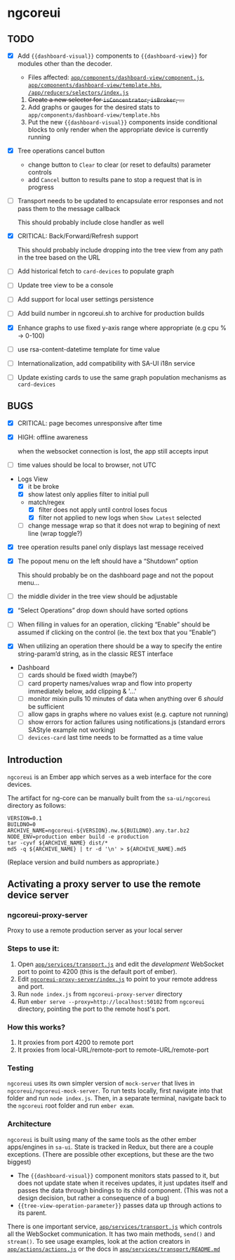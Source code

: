 # ngcoreui

## TODO
- [x] Add `{{dashboard-visual}}` components to `{{dashboard-view}}` for modules other than the decoder.
  - Files affected: [`app/components/dashboard-view/component.js`](https://github.rsa.lab.emc.com/asoc/sa-ui/blob/master/ngcoreui/app/components/dashboard-view/component.js), [`app/components/dashboard-view/template.hbs`](https://github.rsa.lab.emc.com/asoc/sa-ui/blob/master/ngcoreui/app/components/dashboard-view/template.hbs), [`/app/reducers/selectors/index.js`](https://github.rsa.lab.emc.com/asoc/sa-ui/blob/master/ngcoreui/app/reducers/selectors/index.js)
  1. ~~Create a new selector for `isConcentrator`, `isBroker`, ...~~
  2. Add graphs or gauges for the desired stats to `app/components/dashboard-view/template.hbs`
  3. Put the new `{{dashboard-visual}}` components inside conditional blocks to only render when the appropriate device is currently running
- [x] Tree operations cancel button
  - change button to `Clear` to clear (or reset to defaults) parameter controls
  - add `Cancel` button to results pane to stop a request that is in progress
- [ ] Transport needs to be updated to encapsulate error responses and not pass them to the message callback

  This should probably include close handler as well

- [x] CRITICAL: Back/Forward/Refresh support

  This should probably include dropping into the tree view from any path in the tree based on the URL

- [ ] Add historical fetch to `card-devices` to populate graph
- [ ] Update tree view to be a console
- [ ] Add support for local user settings persistence
- [ ] Add build number in ngcoreui.sh to archive for production builds
- [x] Enhance graphs to use fixed y-axis range where appropriate (e.g cpu % -> 0-100)
- [ ] use rsa-content-datetime template for time value
- [ ] Internationalization, add compatibility with SA-UI i18n service
- [ ] Update existing cards to use the same graph population mechanisms as `card-devices`

## BUGS
- [x] CRITICAL: page becomes unresponsive after time
- [x] HIGH: offline awareness

  when the websocket connection is lost, the app still accepts input

- [ ] time values should be local to browser, not UTC
- Logs View
  - [x] it be broke
  - [x] show latest only applies filter to initial pull
  - match/regex
    - [x] filter does not apply until control loses focus
    - [x] filter not applied to new logs when `Show Latest` selected
  - [ ] change message wrap so that it does not wrap to begining of next line (wrap toggle?)
- [x] tree operation results panel only displays last message received
- [x] The popout menu on the left should have a “Shutdown” option

  This should probably be on the dashboard page and not the popout menu...

- [ ] the middle divider in the tree view should be adjustable
- [x] “Select Operations” drop down should have sorted options
- [ ] When filling in values for an operation, clicking “Enable” should be assumed if clicking on the control (ie. the text box that you “Enable”)
- [x] When utilizing an operation there should be a way to specify the entire string-param’d string, as in the classic REST interface
- Dashboard
  - [ ] cards should be fixed width (maybe?)
  - [ ] card property names/values wrap and flow into property immediately below, add clipping & '...'
  - [ ] monitor mixin pulls 10 minutes of data when anything over 6 *should* be sufficient
  - [ ] allow gaps in graphs where no values exist (e.g. capture not running)
  - [ ] show errors for action failures using notifications.js (standard errors SAStyle example not working)
  - [ ] `devices-card` last time needs to be formatted as a time value

## Introduction
`ngcoreui` is an Ember app which serves as a web interface for the core devices.

The artifact for ng-core can be manually built from the `sa-ui/ngcoreui` directory as follows:

    VERSION=0.1
    BUILDNO=0
    ARCHIVE_NAME=ngcoreui-${VERSION}.nw.${BUILDNO}.any.tar.bz2
    NODE_ENV=production ember build -e production
    tar -cyvf ${ARCHIVE_NAME} dist/*
    md5 -q ${ARCHIVE_NAME} | tr -d '\n' > ${ARCHIVE_NAME}.md5

(Replace version and build numbers as appropriate.)

## Activating a proxy server to use the remote device server
### ngcoreui-proxy-server
Proxy to use a remote production server as your local server

### Steps to use it:
1. Open [`app/services/transport.js`](https://github.rsa.lab.emc.com/asoc/sa-ui/blob/master/ngcoreui/app/services/transport.js) and edit the *development* WebSocket port to point to 4200 (this is the default port of ember).
2. Edit [`ngcoreui-proxy-server/index.js`](https://github.rsa.lab.emc.com/asoc/sa-ui/blob/master/ngcoreui/ngcoreui-proxy-server/index.js) to point to your remote address and port.
3. Run `node index.js` from `ngcoreui-proxy-server` directory
4. Run `ember serve --proxy=http://localhost:50102` from `ngcoreui` directory, pointing the port to the remote host's port.

### How this works?
1. It proxies from port 4200 to remote port
2. It proxies from local-URL/remote-port to remote-URL/remote-port

### Testing
`ngcoreui` uses its own simpler version of `mock-server` that lives in `ngcoreui/ngcoreui-mock-server`. To run tests locally, first navigate into that folder and run `node index.js`. Then, in a separate terminal, navigate back to the `ngcoreui` root folder and run `ember exam`.

### Architecture
`ngcoreui` is built using many of the same tools as the other ember apps/engines in `sa-ui`. State is tracked in Redux, but there are a couple exceptions. (There are possible other exceptions, but these are the two biggest)
- The `{{dashboard-visual}}` component monitors stats passed to it, but does not update state when it receives updates, it just updates itself and passes the data through bindings to its child component. (This was not a design decision, but rather a consequence of a bug)
- `{{tree-view-operation-parameter}}` passes data up through actions to its parent.

There is one important service, [`app/services/transport.js`](https://github.rsa.lab.emc.com/asoc/sa-ui/blob/master/ngcoreui/app/services/transport.js) which controls all the WebSocket communication. It has two main methods, `send()` and `stream()`. To see usage examples, look at the action creators in [`app/actions/actions.js`](https://github.rsa.lab.emc.com/asoc/sa-ui/blob/master/ngcoreui/app/actions/actions.js) or the docs in [`app/services/transport/README.md`](https://github.rsa.lab.emc.com/asoc/sa-ui/blob/master/ngcoreui/app/services/transport/README.md)


